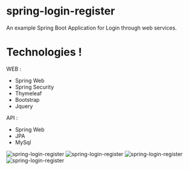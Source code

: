# spring-login-register
An example Spring Boot Application for Login through web services.

# Technologies !
WEB :
  - Spring Web
  - Spring Security
  - Thymeleaf
  - Bootstrap
  - Jquery

API :
  - Spring Web
  - JPA
  - MySql

<img src="https://github.com/KNIGHTMASTER/Resources/blob/master/SPRING-LOGIN-REGISTER/login-1.png?raw=true" alt="spring-login-register"/>

<img src="https://github.com/KNIGHTMASTER/Resources/blob/master/SPRING-LOGIN-REGISTER/login-2.png?raw=true" alt="spring-login-register"/>

<img src="https://github.com/KNIGHTMASTER/Resources/blob/master/SPRING-LOGIN-REGISTER/login-3.png?raw=true" alt="spring-login-register"/>

<img src="https://github.com/KNIGHTMASTER/Resources/blob/master/SPRING-LOGIN-REGISTER/registration-1.png?raw=true" alt="spring-login-register"/>
